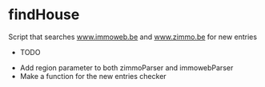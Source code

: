 # findHouse
Script that searches www.immoweb.be and www.zimmo.be for new entries


* TODO
- Add region parameter to both zimmoParser and immowebParser
- Make a function for the new entries checker
